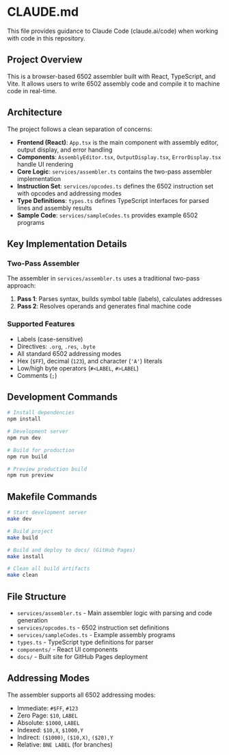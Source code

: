 # CLAUDE.md

This file provides guidance to Claude Code (claude.ai/code) when working with code in this repository.

## Project Overview

This is a browser-based 6502 assembler built with React, TypeScript, and Vite. It allows users to write 6502 assembly code and compile it to machine code in real-time.

## Architecture

The project follows a clean separation of concerns:

- **Frontend (React)**: `App.tsx` is the main component with assembly editor, output display, and error handling
- **Components**: `AssemblyEditor.tsx`, `OutputDisplay.tsx`, `ErrorDisplay.tsx` handle UI rendering  
- **Core Logic**: `services/assembler.ts` contains the two-pass assembler implementation
- **Instruction Set**: `services/opcodes.ts` defines the 6502 instruction set with opcodes and addressing modes
- **Type Definitions**: `types.ts` defines TypeScript interfaces for parsed lines and assembly results
- **Sample Code**: `services/sampleCodes.ts` provides example 6502 programs

## Key Implementation Details

### Two-Pass Assembler
The assembler in `services/assembler.ts` uses a traditional two-pass approach:
1. **Pass 1**: Parses syntax, builds symbol table (labels), calculates addresses
2. **Pass 2**: Resolves operands and generates final machine code

### Supported Features
- Labels (case-sensitive)
- Directives: `.org`, `.res`, `.byte`
- All standard 6502 addressing modes
- Hex (`$FF`), decimal (`123`), and character (`'A'`) literals
- Low/high byte operators (`#<LABEL`, `#>LABEL`)
- Comments (`;`)

## Development Commands

```bash
# Install dependencies
npm install

# Development server
npm run dev

# Build for production
npm run build

# Preview production build
npm run preview
```

## Makefile Commands

```bash
# Start development server
make dev

# Build project
make build

# Build and deploy to docs/ (GitHub Pages)
make install

# Clean all build artifacts
make clean
```

## File Structure

- `services/assembler.ts` - Main assembler logic with parsing and code generation
- `services/opcodes.ts` - 6502 instruction set definitions
- `services/sampleCodes.ts` - Example assembly programs
- `types.ts` - TypeScript type definitions for parser
- `components/` - React UI components
- `docs/` - Built site for GitHub Pages deployment

## Addressing Modes

The assembler supports all 6502 addressing modes:
- Immediate: `#$FF`, `#123`
- Zero Page: `$10`, `LABEL`
- Absolute: `$1000`, `LABEL`
- Indexed: `$10,X`, `$1000,Y`
- Indirect: `($1000)`, `($10,X)`, `($20),Y`
- Relative: `BNE LABEL` (for branches)